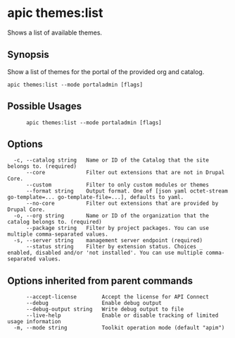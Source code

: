 # apic themes:list

Shows a list of available themes.

## Synopsis

Show a list of themes for the portal of the provided org and catalog.

```
apic themes:list --mode portaladmin [flags]
```

## Possible Usages

```
      apic themes:list --mode portaladmin [flags]
```

## Options

```
  -c, --catalog string   Name or ID of the Catalog that the site belongs to. (required)
      --core             Filter out extensions that are not in Drupal Core.
      --custom           Filter to only custom modules or themes
      --format string    Output format. One of [json yaml octet-stream go-template=... go-template-file=...], defaults to yaml.
      --no-core          Filter out extensions that are provided by Drupal Core.
  -o, --org string       Name or ID of the organization that the catalog belongs to. (required)
      --package string   Filter by project packages. You can use multiple comma-separated values.
  -s, --server string    management server endpoint (required)
      --status string    Filter by extension status. Choices _ enabled, disabled and/or 'not installed'. You can use multiple comma-separated values.
```

## Options inherited from parent commands

```
      --accept-license        Accept the license for API Connect
      --debug                 Enable debug output
      --debug-output string   Write debug output to file
      --live-help             Enable or disable tracking of limited usage information
  -m, --mode string           Toolkit operation mode (default "apim")
```
